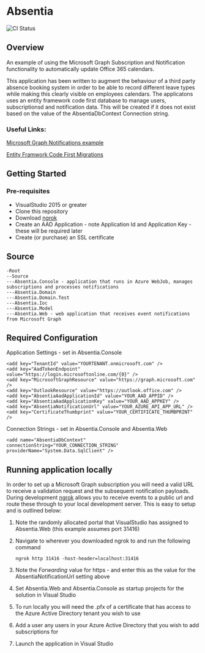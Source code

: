 # Absentia

![CI Status](https://thecodefaceuk.visualstudio.com/_apis/public/build/definitions/fcc09e7f-63e2-4376-86b6-c48f16836d51/1/badge )

## Overview
An example of using the Microsoft Graph Subscription and Notification functionality to automatically update Office 365 calendars.

This application has been written to augment the behaviour of a third party absence booking system in order to be able to record different 
leave types while making this clearly visible on employees calendars.  The applicatons uses an entity framework code first database to manage 
users, subscriptionsd and notification data. This will be created if it does not exist based on the value of the AbsentiaDbContext 
Connection string.

### Useful Links:

[Microsoft Graph Notifications example](https://github.com/microsoftgraph/aspnet-webhooks-rest-sample)

[Entity Framwork Code First Migrations](https://msdn.microsoft.com/en-us/library/jj591621(v=vs.113).aspx)



## Getting Started
### Pre-requisites
* VisualStudio 2015 or greater
* Clone this repository
* Download [ngrok]( https://ngrok.com/)
* Create an AAD Application - note Application Id and Application Key - these will be required later
* Create (or purchase) an SSL certificate



## Source

```
-Root
--Source
---Absentia.Console - application that runs in Azure WebJob, manages subscriptions and processes notifications
---Absentia.Domain
---Absentia.Domain.Test
---Absentia.Ioc
---Absentia.Model
---Absentia.Web - web application that receives event notifications from Microsoft Graph
```

## Required Configuration

Application Settings  - set in Absentia.Console
    
    <add key="TenantId" value="YOURTENANT.onmicrosoft.com" />
    <add key="AadTokenEndpoint" value="https://login.microsoftonline.com/{0}" />
    <add key="MicrosoftGraphResource" value="https://graph.microsoft.com" />
    <add key="OutlookResource" value="https://outlook.office.com" />
    <add key="AbsentiaAadApplicationId" value="YOUR_AAD_APPID" />
    <add key="AbsentiaAadApplicationKey" value="YOUR_AAD_APPKEY" />
    <add key="AbsentiaNotificationUrl" value="YOUR_AZURE_API_APP_URL" />
    <add key="CertificateThumbprint" value="YOUR_CERTIFICATE_THUMBPRINT" />

Connection Strings - set in Absentia.Console and Absentia.Web

    <add name="AbsentiaDbContext" connectionString="YOUR_CONNECTION_STRING" providerName="System.Data.SqlClient" />


## Running application locally
In order to set up a Microsoft Graph subscription you will need a valid URL to receive a validation request and the subsequent notification 
payloads. During development [ngrok]( https://ngrok.com/) allows you to receive events to a public url and route these through to your local 
development server. This is easy to setup and is outlined below:

1. Note the randomly allocated portal that VisualStudio has assigned to Absentia.Web (this example assumes port 31416)
2. Navigate to wherever you downloaded ngrok to and  run the following command

    `ngrok http 31416 -host-header=localhost:31416`

3. Note the *Forwarding*  value for https - and enter this as the value for the AbsentiaNotificationUrl setting above
4. Set Absentia.Web and Absentia.Console as startup projects for the solution in Visual Studio 
5. To run locally you will need the .pfx of a certificate that has access to the Azure Active Directory tenant you wish to use
6. Add a user any users in your Azure Active Directory that you wish to add subscriptions for
7. Launch the application in Visual Studio 




